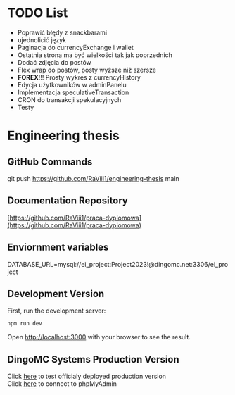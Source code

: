 # TODO List

- Poprawić błędy z snackbarami
- ujednolicić język
- Paginacja do currencyExchange i wallet
- Ostatnia strona ma być wielkości tak jak poprzednich
- Dodać zdjęcia do postów
- Flex wrap do postów, posty wyższe niż szersze
- **FOREX**!!! Prosty wykres z currencyHistory
- Edycja użytkowników w adminPanelu
- Implementacja speculativeTransaction
- CRON do transakcji spekulacyjnych
- Testy

# Engineering thesis

## GitHub Commands

git push https://github.com/RaViii1/engineering-thesis main

## Documentation Repository

[https://github.com/RaViii1/praca-dyplomowa](https://github.com/RaViii1/praca-dyplomowa)

## Enviornment variables

DATABASE_URL=mysql://ei_project:Project2023!@dingomc.net:3306/ei_project

## Development Version

First, run the development server:

```bash
npm run dev
```

Open [http://localhost:3000](http://localhost:3000) with your browser to see the result.

## DingoMC Systems Production Version

Click [here](http://dingomc.net:3001) to test officialy deployed production version  
Click [here](http://dingomc.net:3002) to connect to phpMyAdmin
